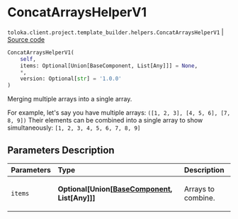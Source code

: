 # ConcatArraysHelperV1
`toloka.client.project.template_builder.helpers.ConcatArraysHelperV1` | [Source code](https://github.com/Toloka/toloka-kit/blob/v1.1.4/src/client/project/template_builder/helpers.py#L31)

```python
ConcatArraysHelperV1(
    self,
    items: Optional[Union[BaseComponent, List[Any]]] = None,
    *,
    version: Optional[str] = '1.0.0'
)
```

Merging multiple arrays into a single array.


For example, let's say you have multiple arrays:
`([1, 2, 3], [4, 5, 6], [7, 8, 9])`
Their elements can be combined into a single array to show simultaneously:
`[1, 2, 3, 4, 5, 6, 7, 8, 9]`

## Parameters Description

| Parameters | Type | Description |
| :----------| :----| :-----------|
`items`|**Optional\[Union\[[BaseComponent](toloka.client.project.template_builder.base.BaseComponent.md), List\[Any\]\]\]**|<p>Arrays to combine.</p>
